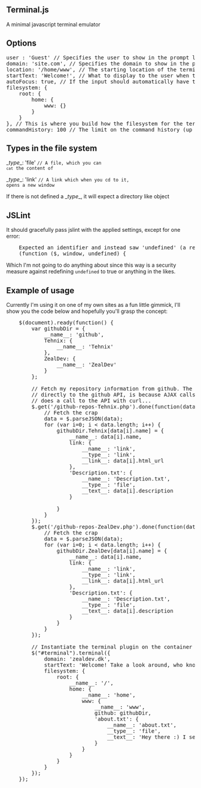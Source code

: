 ## Terminal.js ##

A minimal javascript terminal emulator

## Options ##
<pre>
user : 'Guest' // Specifies the user to show in the prompt line
domain: 'site.com', // Specifies the domain to show in the prompt line
location: '/home/www', // The starting location of the terminal (the path must be preset in the filesystem tree)
startText: 'Welcome!', // What to display to the user when the terminal is invoked (if it is an empty string, nothing is displayed)
autoFocus: true, // If the input should automatically have the users focus
filesystem: {
    root: {
        home: {
            www: {}    
        }
    }
}, // This is where you build how the filesystem for the terminal should look like, see the example of usage for a concept of what you can do
commandHistory: 100 // The limit on the command history (up and down arrows)
</pre>

## Types in the file system ##
\__type__: 'file' <code>// A file, which you can `cat` the content of</code>

\__type__: 'link' <code>// A link which when you cd to it, opens a new window</code>

If there is not defined a \__type__, it will expect a directory like object

## JSLint ##
It should gracefully pass jslint with the applied settings, except for one error:
<pre>
    Expected an identifier and instead saw 'undefined' (a reserved word).
    (function ($, window, undefined) {
</pre>

Which I'm not going to do anything about since this way is a security measure against redefining `undefined` to true or anything in the likes.

## Example of usage ##
Currently I'm using it on one of my own sites as a fun little gimmick, I'll show you the code below and hopefully you'll grasp the concept:

<pre>
    $(document).ready(function() {
        var githubDir = {
            __name__: 'github',
            Tehnix: {
                __name__: 'Tehnix'
            },
            ZealDev: {
                __name__: 'ZealDev'
            }
        };
        
        // Fetch my repository information from github. The reason I call a local .php file instead of
        // directly to the github API, is because AJAX calls are limited to your own domain. The php files basically just
        // does a call to the API with curl...
        $.get('/github-repos-Tehnix.php').done(function(data) {
            // Fetch the crap
            data = $.parseJSON(data);
            for (var i=0; i < data.length; i++) {
                githubDir.Tehnix[data[i].name] = {
                    __name__: data[i].name,
                    link: {
                        __name__: 'link',
                        __type__: 'link',
                        __link__: data[i].html_url
                    },
                    'Description.txt': {
                        __name__: 'Description.txt',
                        __type__: 'file',
                        __text__: data[i].description
                    }

                }
            }
        });
        $.get('/github-repos-ZealDev.php').done(function(data) {
            // Fetch the crap
            data = $.parseJSON(data);
            for (var i=0; i < data.length; i++) {
                githubDir.ZealDev[data[i].name] = {
                    __name__: data[i].name,
                    link: {
                        __name__: 'link',
                        __type__: 'link',
                        __link__: data[i].html_url
                    },
                    'Description.txt': {
                        __name__: 'Description.txt',
                        __type__: 'file',
                        __text__: data[i].description
                    }
                }
            }
        });
        
        // Instantiate the terminal plugin on the container with id terminal
        $("#terminal").terminal({
            domain: 'zealdev.dk',
            startText: 'Welcome! Take a look around, who knows, maybe you\'ll find something interesting :) !...',
            filesystem: {
                root: {
                    __name__: '/',
                    home: {
                        __name__: 'home',
                        www: {
                            __name__: 'www',
                            github: githubDir,
                            'about.txt': {
                                __name__: 'about.txt',
                                __type__: 'file',
                                __text__: 'Hey there :) I see you\'ve manage to figure out how this operates. If you\'re interested in the plugin itself, it is hosted on github (or very soon will be) and you can check it out there...'
                            }
                        }
                    }
                }
            }
        });
    });
</pre>